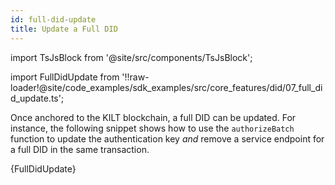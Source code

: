 ```yaml
---
id: full-did-update
title: Update a Full DID
---
```


import TsJsBlock from '@site/src/components/TsJsBlock';

import FullDidUpdate from '!!raw-loader!@site/code_examples/sdk_examples/src/core_features/did/07_full_did_update.ts';

Once anchored to the KILT blockchain, a full DID can be updated.
For instance, the following snippet shows how to use the `authorizeBatch` function to update the authentication key *and* remove a service endpoint for a full DID in the same transaction.

<TsJsBlock>
  {FullDidUpdate}
</TsJsBlock>